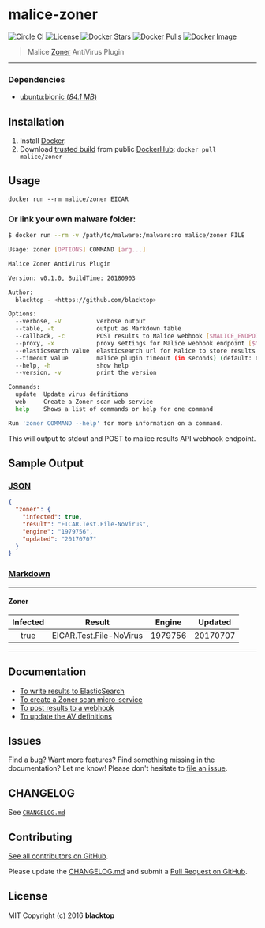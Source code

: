 # malice-zoner

[![Circle CI](https://circleci.com/gh/malice-plugins/zoner.png?style=shield)](https://circleci.com/gh/malice-plugins/zoner)
[![License](http://img.shields.io/:license-mit-blue.svg)](http://doge.mit-license.org)
[![Docker Stars](https://img.shields.io/docker/stars/malice/zoner.svg)](https://hub.docker.com/r/malice/zoner/)
[![Docker Pulls](https://img.shields.io/docker/pulls/malice/zoner.svg)](https://hub.docker.com/r/malice/zoner/)
[![Docker Image](https://img.shields.io/badge/docker%20image-144MB-blue.svg)](https://hub.docker.com/r/malice/zoner/)

> Malice [Zoner](http://www.zonerantivirus.com/stahnout) AntiVirus Plugin

---

### Dependencies

- [ubuntu:bionic (_84.1 MB_\)](https://hub.docker.com/_/ubuntu/)

## Installation

1. Install [Docker](https://www.docker.io/).
2. Download [trusted build](https://hub.docker.com/r/malice/zoner/) from public [DockerHub](https://hub.docker.com): `docker pull malice/zoner`

## Usage

```
docker run --rm malice/zoner EICAR
```

### Or link your own malware folder:

```bash
$ docker run --rm -v /path/to/malware:/malware:ro malice/zoner FILE

Usage: zoner [OPTIONS] COMMAND [arg...]

Malice Zoner AntiVirus Plugin

Version: v0.1.0, BuildTime: 20180903

Author:
  blacktop - <https://github.com/blacktop>

Options:
  --verbose, -V          verbose output
  --table, -t            output as Markdown table
  --callback, -c         POST results to Malice webhook [$MALICE_ENDPOINT]
  --proxy, -x            proxy settings for Malice webhook endpoint [$MALICE_PROXY]
  --elasticsearch value  elasticsearch url for Malice to store results [$MALICE_ELASTICSEARCH_URL]
  --timeout value        malice plugin timeout (in seconds) (default: 60) [$MALICE_TIMEOUT]
  --help, -h             show help
  --version, -v          print the version

Commands:
  update  Update virus definitions
  web     Create a Zoner scan web service
  help    Shows a list of commands or help for one command

Run 'zoner COMMAND --help' for more information on a command.
```

This will output to stdout and POST to malice results API webhook endpoint.

## Sample Output

### [JSON](https://github.com/malice-plugins/zoner/blob/master/docs/results.json)

```json
{
  "zoner": {
    "infected": true,
    "result": "EICAR.Test.File-NoVirus",
    "engine": "1979756",
    "updated": "20170707"
  }
}
```

### [Markdown](https://github.com/malice-plugins/zoner/blob/master/docs/SAMPLE.md)

---

#### Zoner

| Infected |         Result          | Engine  | Updated  |
| :------: | :---------------------: | :-----: | :------: |
|   true   | EICAR.Test.File-NoVirus | 1979756 | 20170707 |

---

## Documentation

- [To write results to ElasticSearch](https://github.com/malice-plugins/zoner/blob/master/docs/elasticsearch.md)
- [To create a Zoner scan micro-service](https://github.com/malice-plugins/zoner/blob/master/docs/web.md)
- [To post results to a webhook](https://github.com/malice-plugins/zoner/blob/master/docs/callback.md)
- [To update the AV definitions](https://github.com/malice-plugins/zoner/blob/master/docs/update.md)

## Issues

Find a bug? Want more features? Find something missing in the documentation? Let me know! Please don't hesitate to [file an issue](https://github.com/malice-plugins/zoner/issues/new).

## CHANGELOG

See [`CHANGELOG.md`](https://github.com/malice-plugins/zoner/blob/master/CHANGELOG.md)

## Contributing

[See all contributors on GitHub](https://github.com/malice-plugins/zoner/graphs/contributors).

Please update the [CHANGELOG.md](https://github.com/malice-plugins/zoner/blob/master/CHANGELOG.md) and submit a [Pull Request on GitHub](https://help.github.com/articles/using-pull-requests/).

## License

MIT Copyright (c) 2016 **blacktop**
